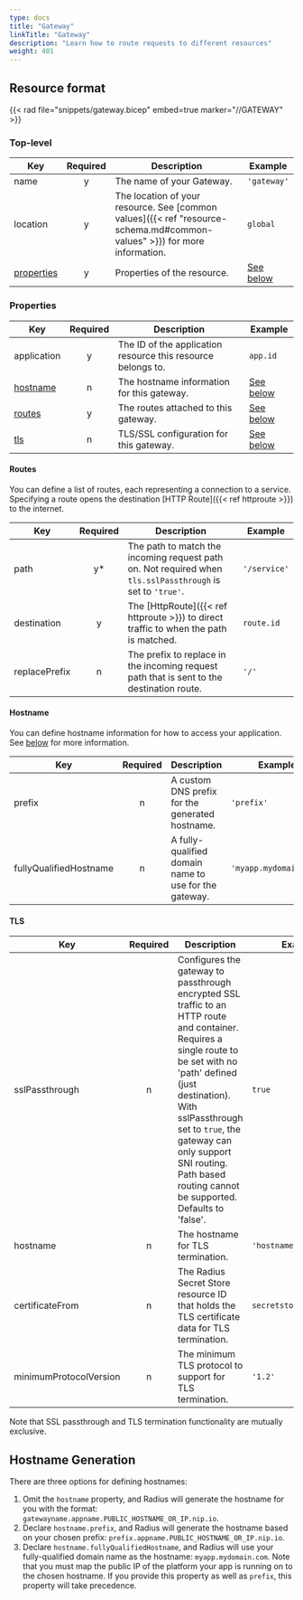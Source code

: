 ```yaml
---
type: docs
title: "Gateway"
linkTitle: "Gateway"
description: "Learn how to route requests to different resources"
weight: 401
---
```


## Resource format

{{< rad file="snippets/gateway.bicep" embed=true marker="//GATEWAY" >}}

### Top-level

| Key  | Required | Description | Example |
|------|:--------:|-------------|---------|
| name | y | The name of your Gateway. | `'gateway'`
| location | y | The location of your resource. See [common values]({{< ref "resource-schema.md#common-values" >}}) for more information. | `global`
| [properties](#properties) | y | Properties of the resource. | [See below](#properties)

### Properties

| Key  | Required | Description | Example |
|------|:--------:|-------------|---------|
| application | y | The ID of the application resource this resource belongs to. | `app.id`
| [hostname](#hostname) | n | The hostname information for this gateway. | [See below](#hostname)
| [routes](#routes) | y | The routes attached to this gateway. | [See below](#routes)
| [tls](#tls) | n | TLS/SSL configuration for this gateway. | [See below](#tls)

#### Routes

You can define a list of routes, each representing a connection to a service. Specifying a route opens the destination [HTTP Route]({{< ref httproute >}}) to the internet.

| Key  | Required | Description | Example |
|------|:--------:|-------------|---------|
| path | y* | The path to match the incoming request path on. Not required when `tls.sslPassthrough` is set to `'true'`. | `'/service'`
| destination | y | The [HttpRoute]({{< ref httproute >}}) to direct traffic to when the path is matched. | `route.id`
| replacePrefix | n | The prefix to replace in the incoming request path that is sent to the destination route. | `'/'`

#### Hostname

You can define hostname information for how to access your application. See [below](#hostname-generation) for more information.

| Key  | Required | Description | Example |
|------|:--------:|-------------|---------|
| prefix | n | A custom DNS prefix for the generated hostname. | `'prefix'`
| fullyQualifiedHostname | n | A fully-qualified domain name to use for the gateway. | `'myapp.mydomain.com'`

#### TLS

| Key  | Required | Description | Example |
|------|:--------:|-------------|---------|
| sslPassthrough | n | Configures the gateway to passthrough encrypted SSL traffic to an HTTP route and container. Requires a single route to be set with no 'path' defined (just destination). With sslPassthrough set to `true`, the gateway can only support SNI routing. Path based routing cannot be supported. Defaults to 'false'. | `true`
| hostname | n | The hostname for TLS termination. | `'hostname.radapp.dev'`
| certificateFrom | n | The Radius Secret Store resource ID that holds the TLS certificate data for TLS termination. | `secretstore.id`
| minimumProtocolVersion | n | The minimum TLS protocol to support for TLS termination. | `'1.2'`

Note that SSL passthrough and TLS termination functionality are mutually exclusive.

## Hostname Generation

There are three options for defining hostnames:

1. Omit the `hostname` property, and Radius will generate the hostname for you with the format: `gatewayname.appname.PUBLIC_HOSTNAME_OR_IP.nip.io`.
1. Declare `hostname.prefix`, and Radius will generate the hostname based on your chosen prefix: `prefix.appname.PUBLIC_HOSTNAME_OR_IP.nip.io`.
1. Declare `hostname.fullyQualifiedHostname`, and Radius will use your fully-qualified domain name as the hostname: `myapp.mydomain.com`. Note that you must map the public IP of the platform your app is running on to the chosen hostname. If you provide this property as well as `prefix`, this property will take precedence.
